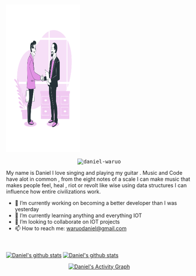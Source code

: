 
<img src="https://raw.githubusercontent.com/daniel-waruo/daniel-waruo/main/Hello-bro.svg" width="200" height="400" />

<p align = "center"> <samp> <img src = https://komarev.com/ghpvc/?username=daniel-waruo alt = daniel-waruo /> </samp> </p>
My name is Daniel  I love singing and playing my guitar . Music and Code have alot in common , from the eight notes of a scale I can make music that makes people feel, heal , riot or revolt like wise using data structures I can influence how entire civilizations work.

- 🔭 I’m currently working on becoming a better developer than I was yesterday
- 🌱 I’m currently learning anything and everything IOT
- 👯 I’m looking to collaborate on IOT projects
- 📫 How to reach me: waruodaniel@gmail.com


<br />
<br />
<a href="https://github.com/daniel-waruo">
 <img align="center" src="https://github-readme-stats.vercel.app/api/top-langs/?username=daniel-waruo&hide=jupyter%20notebook&show_icons=true&theme=radical" alt="Daniel's github stats"/></a>

<a href="https://github.com/daniel-waruo">
 <img align="center" src="https://github-readme-stats.vercel.app/api?username=daniel-waruo&theme=onedark" alt="Daniel's github stats"/></a>
 
 
<p align="center">
<a href="https://github.com/daniel-waruo/github-readme-activity-graph"><img alt="Daniel's Activity Graph" src="https://activity-graph.herokuapp.com/graph?username=daniel-waruo&bg_color=1F222E&color=F8D866&line=D9E650&point=FFFFFF&hide_border=true" /></a>
  </p>
<br><br>

